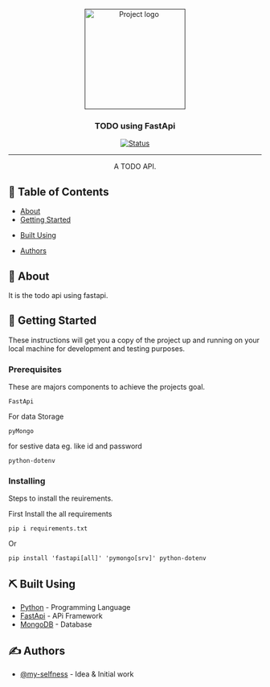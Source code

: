 <p align="center">
  <a href="" rel="noopener">
 <img width=200px height=200px src="https://i.imgur.com/6wj0hh6.jpg" alt="Project logo"></a>
</p>

<h3 align="center">TODO using FastApi</h3>

<div align="center">

[![Status](https://img.shields.io/badge/status-active-success.svg)]()
<!-- [![GitHub Issues](https://img.shields.io/github/issues/kylelobo/The-Documentation-Compendium.svg)](https://github.com/kylelobo/The-Documentation-Compendium/issues) -->
<!-- [![GitHub Pull Requests](https://img.shields.io/github/issues-pr/kylelobo/The-Documentation-Compendium.svg)](https://github.com/kylelobo/The-Documentation-Compendium/pulls) -->
<!-- [![License](https://img.shields.io/badge/license-MIT-blue.svg)](/LICENSE) -->

</div>

---

<p align="center"> A TODO API.
    <br> 
</p>

## 📝 Table of Contents

- [About](#about)
- [Getting Started](#getting_started)
<!-- - [Deployment](#deployment) -->
<!-- - [Usage](#usage) -->
- [Built Using](#built_using)
<!-- - [TODO](../TODO.md) -->
<!-- - [Contributing](../CONTRIBUTING.md) -->
- [Authors](#authors)
<!-- - [Acknowledgments](#acknowledgement) -->

## 🧐 About <a name = "about"></a>

It is the todo api using fastapi.

## 🏁 Getting Started <a name = "getting_started"></a>

These instructions will get you a copy of the project up and running on your local machine for development and testing purposes.
### Prerequisites

These are majors components to achieve the projects goal.

```
FastApi
```
For data Storage
```
pyMongo
```
for sestive data eg. like id and password
```
python-dotenv
```

### Installing

Steps to install the reuirements.

First Install the all requirements 

```
pip i requirements.txt
```

Or 

```
pip install 'fastapi[all]' 'pymongo[srv]' python-dotenv
```

<!-- End with an example of getting some data out of the system or using it for a little demo. -->
<!-- 
## 🔧 Running the tests <a name = "tests"></a>

Explain how to run the automated tests for this system.

### Break down into end to end tests

Explain what these tests test and why

```
Give an example
```

### And coding style tests

Explain what these tests test and why

```
Give an example
``` -->

<!-- ## 🎈 Usage <a name="usage"></a> -->

<!-- Add notes about how to use the system. -->

<!-- ## 🚀 Deployment <a name = "deployment"></a> -->

<!-- Add additional notes about how to deploy this on a live system. -->

## ⛏️ Built Using <a name = "built_using"></a>

- [Python](https://www.python.org/) - Programming Language
- [FastApi](https://fastapi.tiangolo.com/) - APi Framework
- [MongoDB](https://www.mongodb.com/) - Database
<!-- - [NodeJs](https://nodejs.org/en/) - Server Environment -->

## ✍️ Authors <a name = "authors"></a>

- [@my-selfness](https://github.com/my-selfness) - Idea & Initial work

<!-- See also the list of [contributors](https://github.com/kylelobo/The-Documentation-Compendium/contributors) who participated in this project. -->

<!-- ## 🎉 Acknowledgements <a name = "acknowledgement"></a>

- Hat tip to anyone whose code was used
- Inspiration
- References -->

